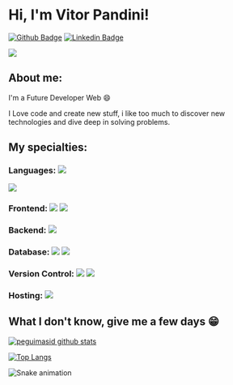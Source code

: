 
# Hi, I'm Vitor Pandini!

[![Github Badge](https://img.shields.io/badge/-Github-000?style=flat-square&logo=Github&logoColor=white&link=https://github.com/VitorPandini)](https://github.com/VitorPandini)
[![Linkedin Badge](https://img.shields.io/badge/-LinkedIn-blue?style=flat-square&logo=Linkedin&logoColor=white&link=https://www.linkedin.com/in/pandiniovitor/)](https://www.linkedin.com/in/pandiniovitor/)

<div align="left">
  <a href="mailto:valvespandini@gmail.com"><img src="https://camo.githubusercontent.com/571384769c09e0c66b45e39b5be70f68f552db3e2b2311bc2064f0d4a9f5983b/68747470733a2f2f696d672e736869656c64732e696f2f62616467652f476d61696c2d4431343833363f7374796c653d666f722d7468652d6261646765266c6f676f3d676d61696c266c6f676f436f6c6f723d7768697465" data-canonical-src="https://img.shields.io/badge/Gmail-D14836?style=for-the-badge&logo=gmail&logoColor=white" style="max-width:100%;"></a>

## About me:

I'm a Future Developer Web :smile:

I Love code and create new stuff, i like too much to discover new technologies and dive deep in solving problems.

## My specialties:

### Languages: <img src="https://img.shields.io/badge/Python-FFD43B?style=for-the-badge&logo=python&logoColor=blue"/>
<img src="https://img.shields.io/badge/PHP-777BB4?style=for-the-badge&logo=php&logoColor=white"/> 


### Frontend: <img src="https://img.shields.io/badge/html5%20-%23E34F26.svg?&style=for-the-badge&logo=html5&logoColor=white"/> <img src="https://img.shields.io/badge/css3%20-%231572B6.svg?&style=for-the-badge&logo=css3&logoColor=white"/> 


### Backend: <img src="https://img.shields.io/badge/Django-092E20?style=for-the-badge&logo=django&logoColor=green"/> 

### Database: <img src ="https://img.shields.io/badge/postgres-%23316192.svg?&style=for-the-badge&logo=postgresql&logoColor=white"/> <img src ="https://img.shields.io/badge/sqlite-%2307405e.svg?&style=for-the-badge&logo=sqlite&logoColor=white"/> 


### Version Control: <img src="https://img.shields.io/badge/git%20-F05032.svg?&style=for-the-badge&logo=git&logoColor=white"/> <img src="https://img.shields.io/badge/github%20-%23121011.svg?&style=for-the-badge&logo=github&logoColor=white"/> 


### Hosting: <img src="https://img.shields.io/badge/heroku%20-%23430098.svg?&style=for-the-badge&logo=heroku&logoColor=white"/> 



## What I don't know, give me a few days 😁

[![peguimasid github stats](https://github-readme-stats.vercel.app/api?username=VitorPandini&show_icons=true&title_color=fff&icon_color=37aaff&text_color=f8f8f2&bg_color=171c24&count_private=true)](https://github.com/VitorPandini)

[![Top Langs](https://github-readme-stats.vercel.app/api/top-langs/?username=VitorPandini&layout=compact&title_color=fff&text_color=f8f8f2&hide=java&bg_color=171c24)](https://github.com/VitorPandini)


<img src="https://github.com/VitorPandini/VitorPandini/raw/output/github-contribution-grid-snake.svg" alt="Snake animation" style="max-width:100%;">
